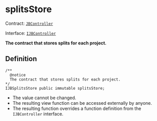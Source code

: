# splitsStore

Contract: [`JBController`](../)​‌

Interface: [`IJBController`](../../../../../interfaces/ijbcontroller.md)

**The contract that stores splits for each project.**

## Definition

```solidity
/** 
  @notice 
  The contract that stores splits for each project.
*/
IJBSplitsStore public immutable splitsStore;
```

* The value cannot be changed.
* The resulting view function can be accessed externally by anyone.
* The resulting function overrides a function definition from the `IJBController` interface.
